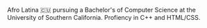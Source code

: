 Afro Latina 🇨🇺 pursuing a Bachelor's of Computer Science at the University of Southern California. Profiency in C++ and HTML/CSS.


